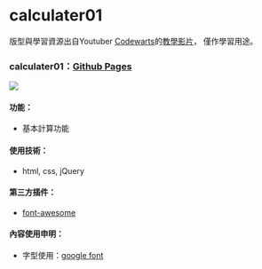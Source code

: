 # calculater01
版型與學習資源出自Youtuber [Codewarts](https://www.youtube.com/channel/UC_l5R-5wJqv28htpUYoU1Ww)的[教學影片](https://www.youtube.com/watch?v=oYJhGivHPPo)，
僅作學習用途。

### calculater01：[Github Pages](https://joyun25.github.io/calculater01/)
![](https://i.imgur.com/XyCAuVc.png)

#### 功能：
- 基本計算功能

#### 使用技術：
- html, css, jQuery

#### 第三方插件：
- [font-awesome](https://fontawesome.com/)

#### 內容使用申明：
- 字型使用：[google font](https://fonts.google.com/)
